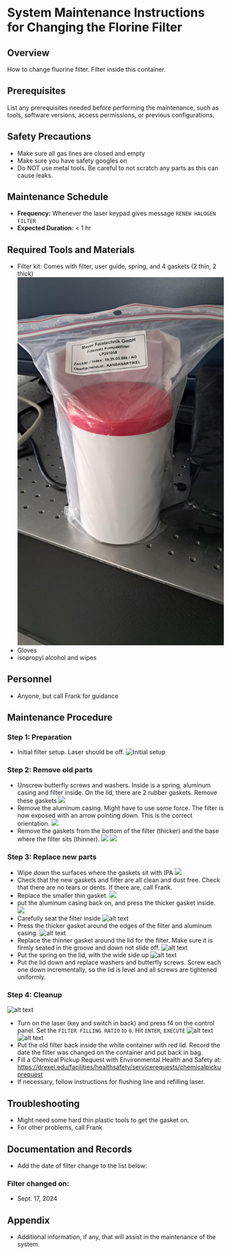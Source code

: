 # System Maintenance Instructions for Changing the Florine Filter

## Overview

How to change fluorine filter. Filter inside this container.

## Prerequisites

List any prerequisites needed before performing the maintenance, such as tools, software versions, access permissions, or previous configurations.

## Safety Precautions

- Make sure all gas lines are closed and empty
- Make sure you have safety googles on
- Do NOT use metal tools. Be careful to not scratch any parts as this can cause leaks.

## Maintenance Schedule

- **Frequency:**  Whenever the laser keypad gives message `RENEW HALOGEN FILTER`
- **Expected Duration:**  < 1 hr

## Required Tools and Materials

- Filter kit: Comes with filter, user guide, spring, and 4 gaskets (2 thin, 2 thick)
![Filter](./Assets/F_Filter_Change/Photos/sharedimage.jpeg)
- Gloves
- isopropyl alcohol and wipes

## Personnel

- Anyone, but call Frank for guidance

## Maintenance Procedure

### Step 1: Preparation
- Initial filter setup. Laser should be off.
![Initial setup](./Assets/F_Filter_Change/Photos/20240917_180404604_iOS.png)

### Step 2: Remove old parts
- Unscrew butterfly screws and washers. Inside is a spring, aluminum casing and filter inside. On the lid, there are 2 rubber gaskets. Remove these gaskets
![](./Assets/F_Filter_Change/Photos/20240917_180619448_iOS.png)
- Remove the aluminum casing. Might have to use some force. The filter is now exposed with an arrow pointing down. This is the correct orientation.
![](./Assets/F_Filter_Change/Photos/20240917_180744923_iOS.png)
- Remove the gaskets from the bottom of the filter (thicker) and the base where the filter sits (thinner).
![](./Assets/F_Filter_Change/Photos/20240917_180754815_iOS.png)
![](./Assets/F_Filter_Change/Photos/20240917_180811671_iOS.png)

### Step 3: Replace new parts
- Wipe down the surfaces where the gaskets sit with IPA
![](./Assets/F_Filter_Change/Photos/20240917_181155443_iOS.png)
- Check that the new gaskets and filter are all clean and dust free. Check that there are no tears or dents. If there are, call Frank.
- Replace the smaller thin gasket.
![](./Assets/F_Filter_Change/Photos/20240917_181329883_iOS.png)
- put the aluminum casing back on, and press the thicker gasket inside.
![](./Assets/F_Filter_Change/Photos/20240917_181642919_iOS.png)
- Carefully seat the filter inside
![alt text](./Assets/F_Filter_Change/Photos/20240917_181741720_iOS.png)
- Press the thicker gasket around the edges of the filter and aluminum casing.
![alt text](Assets/F_Filter_Change/Photos/20240917_181754528_iOS.png)
- Replace the thinner gasket around the lid for the filter. Make sure it is firmly seated in the groove and down not slide off. 
![alt text](Assets/F_Filter_Change/Photos/20240917_182725028_iOS.png)
- Put the spring on the lid, with the wide side up
![alt text](Assets/F_Filter_Change/Photos/20240917_182528158_iOS.png)
- Put the lid down and replace washers and butterfly screws. Screw each one down incrementally, so the lid is level and all screws are tightened uniformly.

### Step 4: Cleanup
![alt text](Assets/F_Filter_Change/Photos/20240917_183133912_iOS.png)
- Turn on the laser (key and switch in back) and press f4 on the control panel. Set the `FILTER FILLING RATIO` to   `0`. Hit `ENTER`, `EXECUTE`
![alt text](Assets/F_Filter_Change/Photos/20240917_183712711_iOS.png)
![alt text](Assets/F_Filter_Change/Photos/20240917_183722381_iOS.png)
- Put the old filter back inside the white container with red lid. Record the date the filter was changed on the container and put back in bag.
- Fill a Chemical Pickup Request with Environmental Health and Safety at: https://drexel.edu/facilities/healthsafety/servicerequests/chemicalpickuprequest
- If necessary, follow instructions for flushing line and refilling laser.

## Troubleshooting

- Might need some hard thin plastic tools to get the gasket on.
- For other problems, call Frank

## Documentation and Records

- Add the date of filter change to the list below:

### Filter changed on:
- Sept. 17, 2024

## Appendix

- Additional information, if any, that will assist in the maintenance of the system.
